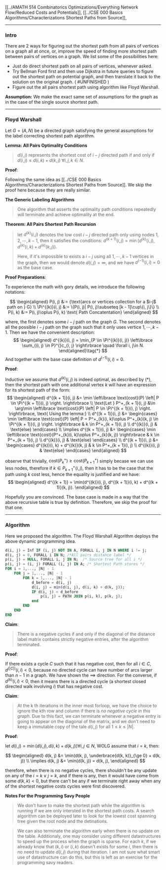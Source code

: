 [[../AMATH 514 Combinatorics Optimizations/Everything Network Flow/Reduced Costs and Potentials]], [[../CSE 000 Basics Algorithms/Characterizations Shortest Paths from Source]], 

---
### **Intro**

There are 2 ways for figuring out the shortest path from all pairs of vertices on a graph all at once, or, improve the speed of finding more shortest path between pairs of vertices on a graph. We list some of the possibilities here: 

- Just do direct shortest path on all pairs of vertices, whenever asked. 
- Try Bellman Ford first and then use Dijkstra in future queries to figure out the shortest path on potential graph, and then translate it back to the solution on the original graph. ( #UNFINISHED )
- Figure out the all pairs shortest path using algorithm like Floyd Warshall. 

**Assumption:** 
We make the exact same set of assumptions for the graph as in the case of the single source shortest path. 


----
### **Floyd Warshall**
Let $G = (A, N)$ be a directed graph satisfying the general assumptions for the label correcting shortest path algorithm. 

**Lemma: All Pairs Optimality Conditions**
>$d(i,j)$ represents the shortest cost of $i-j$ directed path if and only if $d(i, j) \le d(i, k) + d(k, j) \;\forall i, j, k \in N$. 

**Proof**: 

Following the same idea as [[../CSE 000 Basics Algorithms/Characterizations Shortest Paths from Source]]. We skip the proof here because they are really similar. 

**The Generic Labeling Algorithms**
> One algorithm that asserts the optimality path conditions repeatedly will terminate and achieve optimality at the end. 



**Theorem: All Pairs Shortest Path Recursion**
> let $d^{(k)}(i ,j)$ denotes the low cost $i-j$ directed path only using nodes $1, 2, \cdots, k - 1$, then it satisfies the conditions: 
> $d^{(k + 1)}(i, j) = \min(d^{(k)}(i, j), d^{(k)}(i, k) + d^{(k)}(k, j))$. 
> 
> Here, if it's impossible to exists a $i-j$ using all $1, \cdots, k - 1$ vertices in the graph, then we would denote $d(i, j) = \infty$, and we have $d^{(-1)}(i, i) = 0$ as the base case. 

**Proof Preparations**: 

To experience the math with gory details, we introduce the following notations: 

$$
\begin{aligned}
    P(i, j) &:= {\text{arcs or vertices collection for a $i-j$ path on } G}
    \\
    \Pi^{(k)}(i, j) &:= \{P(i, j)| P(i, j)\subseteq [k - 1]\cup\{i, j\}\}
    \\
    P(i, k) &:= P(i, j)\oplus P(i, k) \text{ Path Concatentation}
\end{aligned}
$$

where, the first denotes some $i-j$ path on the graph $G$. The second denotes all the possible $i-j$ path on the graph such that it only uses vertice $1, \cdots, k - 1$. Then we have the convenient description: 
$$
\begin{aligned}
    d^{(k)}(i, j) = \min_{P \in \Pi^{(k)}(i, j)} \left\lbrace
       \sum_{(i, j) \in P}^{}c_{i, j}
    \right\rbrace \quad \forall i, j\in N. 
\end{aligned}\tag{*}
$$
And together with the base case definition of $d^{(-1)}(i, i) = 0$. 

**Proof**: 

Inductive we assume that $d^{(k)}(i, j)$ is indeed optimal, as described by (*), then the shortest path with one additional vertex $k$ will have an expression for its shortest path of the form: 
$$
\begin{aligned}
    d^{(k + 1)}(i, j) &= \min 
    \left\lbrace
        \text{cost}(P)
        \left|
            P \in \Pi^{(k + 1)}(i, j) 
        \right.
    \right\rbrace
    \\
    \text{Let }
    P^+_{k + 1}(i, j) &\in \arg\min 
    \left\lbrace
        \text{cost}(P)
        \left|
            P \in \Pi^{(k + 1)}(i, j) 
        \right.
    \right\rbrace, \text{ Using the lemma:}
    \\
    d^{(k + 1)}(i, j) &= 
    \begin{cases}
        \min 
        \left\lbrace
            \text{cost}(P)
            \left|
                P = P^+_{k}(i, k)\oplus P^+_{k}(k, j) \in \Pi^{(k + 1)}(i, j) 
            \right.
        \right\rbrace  
        & 
        k \in P^+_{k + 1}(i, j)  
        \\
        d^{(k)}(i, j) & \text{else}
    \end{cases}
    \\
    \implies 
    d^{(k + 1)}(i, j) &= 
    \begin{cases}
        \min 
        \left\lbrace
            \text{cost}(P^+_{k}(i, k)\oplus P^+_{k}(k, j))
        \right\rbrace  
        & 
        k \in P^+_{k + 1}(i, j)  
        \\
        d^{(k)}(i, j) & \text{else}
    \end{cases}
    \\
    d^{(k + 1)}(i, j) &= 
    \begin{cases}
        d^{(k)}(i, k) + d^{(k)}(k, j)
        & 
        k \in P^+_{k + 1}(i, j)  
        \\
        d^{(k)}(i, j) & \text{else}
    \end{cases}
\end{aligned}
$$

observe that trivially, $\text{cost}(P^+_{k}) \ge \text{cost}(P^+_{k + 1})$ simply becase we can use less nodes, therefore if $k \in P^+_{k + 1}(i ,j)$, then it has to be the case that the path using $k$ cost less, hence the equality is justified and we have: 
$$
\begin{aligned}
    d^{(k + 1)} = \min(d^{(k)}(i, j), d^{(k + 1)}(i, k) + d^{(k + 1)}(k, j)). 
\end{aligned}
$$

Hopefully you are convinced. The base case is made in a way that the above recursive table is true by definition. Therefore, we skip the proof for that one. 

----
### **Algorithm**

Here we proposed the algorithm. The Floyd Warshall Algorithm deploys the above dynamic programming idea. 

```SQL
d(i, j) = Inf IF (i, j) NOT IN A, FORALL i, j IN N WHERE i != j;
d(i, j) = 0, FORALL i IN N; /*All pairs distance label */
p(i, j) = NULL, FORALL i, j IN N;  /* Source tree for all i */ 
p(i, j) = (i, j) FORALL (i, j) IN A; /* Shortest Path stores */
FOR i = 1,..., |N| - 1
    FOR j = 1,..., |N| - 1
        FOR k = 1,..., |N| - 1
            d_before = d(i, j)
            d(i, j) = min(d(i, j), d(i, k) + d(k, j));
            IF d(i, j) < d_before
                p(i, j) = PATH JOIN p(i, k), p(k, j);
            end
        END
    END
END

```

**Claim**: 
> There is a negative cycles if and only if the diagonal of the distance label matrix contains strictly negative entries, after the algorithm terminated. 

**Proof**: 

If there exists a cycle $C$ such that it has negative cost, then for all $i \in C$, $d^{(|C|)}(i, i) < 0$, because no directed cycle can have number of arcs larger than $n - 1$ in a graph. We have shown the $\implies$ direction. For the converse, if $d^{(k)}(i, i) < 0$, then it means there is a directed cycle (a shortest closed directed walk involving $i$) that has negative cost. 

**Claim**: 
> At the k th iterations in the inner most forloop, we have the choice to ignore the kth row and column if there is *no negative cycle in this graph*. Due to this fact, we can terminate whenever a negative entry is going to appear on the diagonal of the matrix, and we don't need to keep a immutable copy of the tale $d(i, j)$ for all $1 \le k \le |N|$. 

**Proof**:

let $d(i, j) = \min(d(i, j), d(i, k) + d(k, j))\forall i, j \in N$, WOLG assume that $i = k$, then: 

$$
\begin{aligned}
    d(k, j) &= \min(d(k, j), \underbrace{d(k, k)}_{\ge 0} + d(k, j))
    \\
    \implies d(k, j) &= \min(d(k, j)) = d(k, j), 
\end{aligned}
$$

therefore, when there is no negative cycles, there shouldn't be any update on any of the $i = k \vee j = k$, and if there is any, then it would have come from some $d(k, k) <0$, but there can't be any if we terminate right away when any of the shortest negative costs cycles were first discovered. 


**Notes For the Programming Savy People**
> We don't have to make the shortest path while the algorithm is running if we are only intersted in the shortest path costs. A search algorithm can be deployed later to look for the lowest cost spanning tree given the root node and the detinations. 

> We can also terminate the algorithm early when there is no update on the table. Additionaly, one may consider using different datastructures to speed up the process when the graph is sparse. For each $k$, if we already know that $(k, i)$ or $(i, k)$ doesn't exists for some $i$, then there is no need to update $d(i, j)$ during that iteration. I am not sure what smart use of datastructure can do this, but this is left as an exercise for the programming savy readers.

